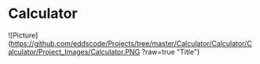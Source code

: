 # Calculator

![Picture](https://github.com/eddscode/Projects/tree/master/Calculator/Calculator/Calculator/Project_Images/Calculator.PNG ?raw=true "Title")
